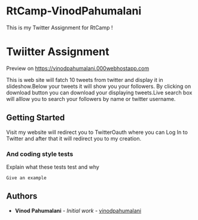 # RtCamp-VinodPahumalani
This is my Twitter Assignment for RtCamp !  

# Twiitter Assignment

Preview on https://vinodpahumalani.000webhostapp.com

This is web site will fatch 10 tweets from twitter and display it in slideshow.Below your tweets it will show you  your followers.
By clicking on download button you can download your displaying tweets.Live search box will alllow you to search your followers by name or twitter username.  

## Getting Started

Visit my website will redirect you to TwitterOauth where you can Log In to Twitter and after that it will redirect you to my creation.

### And coding style tests

Explain what these tests test and why

```
Give an example
```
 

## Authors

* **Vinod Pahumalani** - *Initial work* - [vinodpahumalani](https://github.com/vinodpahumalani)

